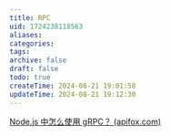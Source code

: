 ```yaml
---
title: RPC
uid: 1724238118563
aliases: 
categories: 
tags: 
archive: false
draft: false
todo: true
createTime: 2024-08-21 19:01:58
updateTime: 2024-08-21 19:12:30
---
```


[Node.js 中怎么使用 gRPC？ (apifox.com)](https://apifox.com/apiskills/how-to-use-grpc-in-nodejs/)
